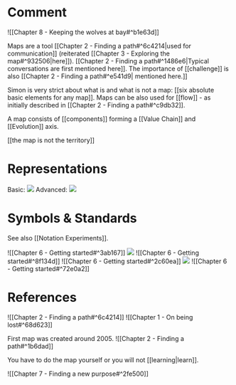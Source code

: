 # Comment
![[Chapter 8 - Keeping the wolves at bay#^b1e63d]]

Maps are a tool [[Chapter 2 - Finding a path#^6c4214|used for communication]] (reiterated [[Chapter 3 - Exploring the map#^932506|here]]). [[Chapter 2 - Finding a path#^1486e6|Typical conversations are first mentioned here]]. The importance of [[challenge]] is also [[Chapter 2 - Finding a path#^e541d9| mentioned here.]]

Simon is very strict about what is and what is not a map: [[six absolute basic elements for any map]]. Maps can be also used for [[flow]] - as initially described in [[Chapter 2 - Finding a path#^c9db32]].

A map consists of [[components]] forming a [[Value Chain]] and [[Evolution]] axis.

[[the map is not the territory]]



# Representations
Basic:
![](https://miro.medium.com/max/700/1*9UXhn8Ne74Ijfn931sjOPw.jpeg)
Advanced:
![](https://miro.medium.com/max/700/1*QD633OZDJxds3MWe_cbvUA.jpeg)



# Symbols & Standards
See also [[Notation Experiments]].

![[Chapter 6 - Getting started#^3ab167]]
![](https://miro.medium.com/max/700/1*uzy4PNpJJefIE0V2kF_5wg.jpeg)
![[Chapter 6 - Getting started#^8f134d]]
![[Chapter 6 - Getting started#^2c60ea]]
![](https://miro.medium.com/max/700/1*4exsrh6Ju8wFr6DEHkUTQw.jpeg)
![[Chapter 6 - Getting started#^72e0a2]]
# References

![[Chapter 2 - Finding a path#^6c4214]]
![[Chapter 1 - On being lost#^68d623]]

First map was created around 2005.
![[Chapter 2 - Finding a path#^1b6dad]]

You have to do the map yourself or you will not [[learning|learn]].

![[Chapter 7 - Finding a new purpose#^2fe500]]